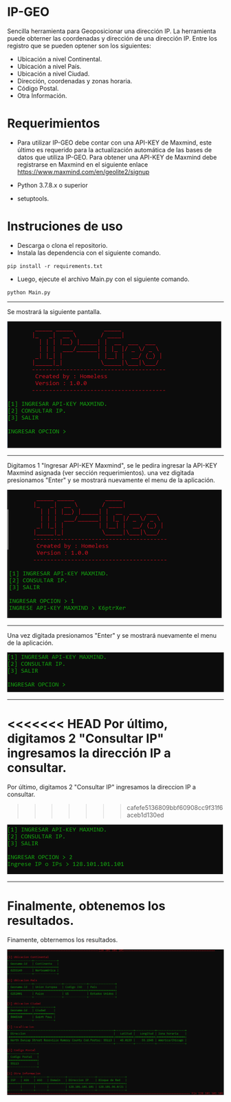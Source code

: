 # IP-GEO
Sencilla herramienta para Geoposicionar una dirección IP. La herramienta puede obterner las coordenadas y dirección de una dirección IP. Entre los registro que se pueden optener son los siguientes:

- Ubicación a nivel Continental.
- Ubicación a nivel País.
- Ubicación a nivel Ciudad.
- Dirección, coordenadas y zonas horaria.
- Código Postal.
- Otra Información.

# Requerimientos
- Para utilizar IP-GEO debe contar con una API-KEY de Maxmind, este último es requerido para la actualización automática de las bases de datos que utiliza IP-GEO. Para obtener una API-KEY de Maxmind debe registrarse en Maxmind en el siguiente enlace https://www.maxmind.com/en/geolite2/signup

- Python 3.7.8.x o superior
- setuptools.

# Instruciones de uso
- Descarga o clona el repositorio.
- Instala las dependencia con el siguiente comando.

```
pip install -r requirements.txt
```
- Luego, ejecute el archivo Main.py con el siguiente comando.

```
python Main.py
```

------------
Se mostrará la siguiente pantalla.

![alt text](https://github.com/LW-Homeless/ip-geo/blob/main/img/foto1.PNG)

------------
Digitamos 1 "Ingresar API-KEY Maxmind", se le pedira ingresar la API-KEY Maxmind asignada (ver sección requerimientos). una vez digitada presionamos "Enter" y se mostrará nuevamente el menu de la aplicación.

![alt text](https://github.com/LW-Homeless/ip-geo/blob/main/img/foto2.PNG)

------------
Una vez digitada presionamos "Enter" y se mostrará nuevamente el menu de la aplicación.

![alt text](https://github.com/LW-Homeless/ip-geo/blob/main/img/foto3.PNG)

------------
<<<<<<< HEAD
Por último, digitamos 2 "Consultar IP" ingresamos la dirección IP a consultar.
=======
Por último, digitamos 2 "Consultar IP" ingresamos la direccion IP a consultar.
>>>>>>> cafefe5136809bbf60908cc9f31f6aceb1d130ed

![alt text](https://github.com/LW-Homeless/ip-geo/blob/main/img/foto4.PNG)

------------
Finalmente, obtenemos los resultados.
=======
Finamente, obternemos los resultados.

![alt text](https://github.com/LW-Homeless/ip-geo/blob/main/img/foto5.PNG)
